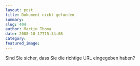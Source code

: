 ```yaml
---
layout: post
title: Dokument nicht gefunden
summary: 
slug: 404
author: Martin Thoma
date: 2008-10-17T15:34:08
category: 
featured_image: 
---
```

<p>Sind Sie sicher, dass Sie die richtige URL eingegeben haben?</p>
<style type="text/css"> #goog-wm { } #goog-wm h3.closest-match { } #goog-wm h3.closest-match a { } #goog-wm h3.other-things { } #goog-wm ul li { } #goog-wm li.search-goog { display: block; } </style><script type="text/javascript"> var GOOG_FIXURL_LANG = 'de'; var GOOG_FIXURL_SITE = 'http://www.martin-thoma.de/'; </script><script type="text/javascript" src="http://linkhelp.clients.google.com/tbproxy/lh/wm/fixurl.js"></script><style type="text/css"> #goog-wm { } #goog-wm h3.closest-match { } #goog-wm h3.closest-match a { } #goog-wm h3.other-things { } #goog-wm ul li { } #goog-wm li.search-goog { display: block; } </style><script type="text/javascript"> var GOOG_FIXURL_LANG = 'de'; var GOOG_FIXURL_SITE = 'http://www.martin-thoma.de/'; </script><script type="text/javascript" src="http://linkhelp.clients.google.com/tbproxy/lh/wm/fixurl.js"></script>
